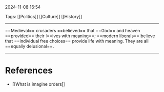 2024-11-08 16:54

Tags: [[Politics]] [[Culture]] [[History]]

---

==Medieval== crusaders ==believed== that ==God== and heaven ==provided== their l==ives with meaning==; ==modern liberals== believe that ==individual free choices== provide life with meaning. They are all ==equally delusional==.

---
# References
- [[What is imagine orders]]